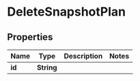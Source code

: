 

# DeleteSnapshotPlan


## Properties

Name | Type | Description | Notes
------------ | ------------- | ------------- | -------------
**id** | **String** |  | 



